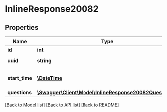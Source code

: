 # InlineResponse20082

## Properties
Name | Type | Description | Notes
------------ | ------------- | ------------- | -------------
**id** | **int** | Meeting ID. | [optional] 
**uuid** | **string** | Meeting UUID. | [optional] 
**start_time** | [**\DateTime**](\DateTime.md) | The start time of the meeting. | [optional] 
**questions** | [**\Swagger\Client\Model\InlineResponse20082Questions[]**](InlineResponse20082Questions.md) |  | [optional] 

[[Back to Model list]](../README.md#documentation-for-models) [[Back to API list]](../README.md#documentation-for-api-endpoints) [[Back to README]](../README.md)


